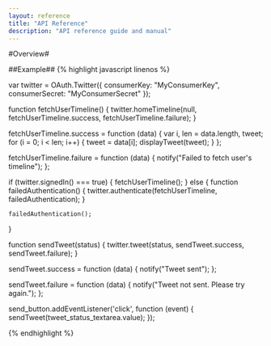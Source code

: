 ```yaml
---
layout: reference
title: "API Reference"
description: "API reference guide and manual"
---
```


#Overview#

##Example##
{% highlight javascript linenos %}

var twitter = OAuth.Twitter({
    consumerKey: "MyConsumerKey",
    consumerSecret: "MyConsumerSecret"
});

function fetchUserTimeline()
{
    twitter.homeTimeline(null, fetchUserTimeline.success, fetchUserTimeline.failure);
}

fetchUserTimeline.success = function (data) {
    var i, len = data.length, tweet;
    for (i = 0; i < len; i++)
    {
        tweet = data[i];
        displayTweet(tweet);
    }
};

fetchUserTimeline.failure = function (data) {
    notify("Failed to fetch user's timeline");
};

if (twitter.signedIn() === true)
{
    fetchUserTimeline();
}
else
{
    function failedAuthentication()
    {
        twitter.authenticate(fetchUserTimeline, failedAuthentication);
    }

    failedAuthentication();
}

function sendTweet(status)
{
    twitter.tweet(status, sendTweet.success, sendTweet.failure);
}

sendTweet.success = function (data) {
    notify("Tweet sent");
};

sendTweet.failure = function (data) {
    notify("Tweet not sent. Please try again.");
};

send_button.addEventListener('click', function (event) {
    sendTweet(tweet_status_textarea.value);
});

{% endhighlight %}